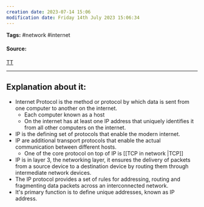 ```yaml
---
creation date: 2023-07-14 15:06
modification date: Friday 14th July 2023 15:06:34
---
```


**Tags:** #network #internet

#### Source:
[TT](https://www.techtarget.com/searchunifiedcommunications/definition/Internet-Protocol)

--------------------------------------

## Explanation about it:

* Internet Protocol is the method or protocol by which data is sent from one computer to another on the internet.
	* Each computer known as a host
	* On the internet has at least one IP address that uniquely identifies it from all other computers on the internet.
* IP is the defining set of protocols that enable the modern internet.
* IP are additional transport protocols that enable the actual communication between different hosts.
	* One of the core protocol on top of IP is [[TCP in network |TCP]] 
* IP is in layer 3, the networking layer, it ensures the delivery of packets from a source device to a destination device by routing them through intermediate network devices.
* The IP protocol provides a set of rules for addressing, routing and fragmenting data packets across an interconnected network.
* It's primary function is to define unique addresses, known as IP address.

